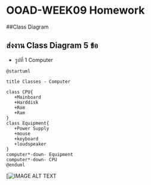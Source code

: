 # OOAD-WEEK09 Homework
##Class Diagram
 ## ส่งงาน Class Diagram 5 ข้อ
* รูปที่ 1 Computer
```
@startuml

title Classes - Computer

class CPU{
   +Mainboard
   +Harddisk
   +Rom
   +Ram
}
class Equipment{
   +Power Supply
   +mouse
   +keyboard
   +loudspeaker
}
computer*-down- Equipment
computer*-down- CPU
@enduml
```
[![IMAGE ALT TEXT](http://www.plantuml.com/plantuml/img/NK_B2W8n4BlFLynPwJyiB88NOL7yW6hdKFgOscbP5l7VhTr5mTCa6HAIGOhEfGOFK6pnXAFN8YIeSEIGQg4CSFzeE4xN9o3Y_gHjlB7EfhDZ0yQAw-JCORqwm6lp7HxLfa2nhEw9PyfugIdvfGk1gr17ZfPVhkTg995shK6BsihibE4vgc_c_wELX86YQOlU)
 
